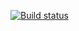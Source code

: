 [![Build status](https://ci.appveyor.com/api/projects/status/rb8p2xw8rbdt0nn6/branch/master?svg=true)](https://ci.appveyor.com/project/andrew-pahomov/selenide/branch/master)